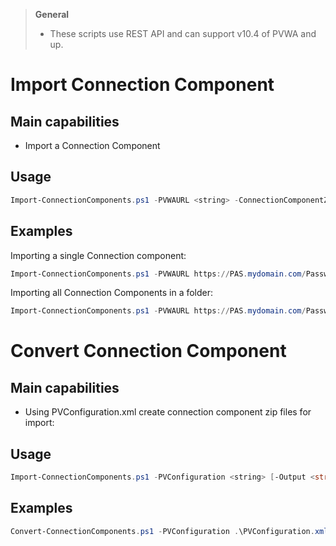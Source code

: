 > **General**
> - These scripts use REST API and can support v10.4 of PVWA and up.

# Import Connection Component
## Main capabilities
- Import a Connection Component

## Usage
```powershell
Import-ConnectionComponents.ps1 -PVWAURL <string> -ConnectionComponentZipPath <string> -ConnectionComponentFolderPath <string> [<CommonParameters>]
```

## Examples
Importing a single Connection component:
```powershell
Import-ConnectionComponents.ps1 -PVWAURL https://PAS.mydomain.com/PasswordVault -ConnectionComponentZipPath C:\Temp\SampleConnectionComponent.zip
```

Importing all Connection Components in a folder:
```powershell
Import-ConnectionComponents.ps1 -PVWAURL https://PAS.mydomain.com/PasswordVault -ConnectionComponentFolderPath C:\Temp\DownloadedConnectionComponents\
```

# Convert Connection Component
## Main capabilities

- Using PVConfiguration.xml create connection component zip files for import:

## Usage
```powershell
Import-ConnectionComponents.ps1 -PVConfiguration <string> [-Output <string> <CommonParameters>]
```
## Examples
```powershell
Convert-ConnectionComponents.ps1 -PVConfiguration .\PVConfiguration.xml -Output .\Output\
```
